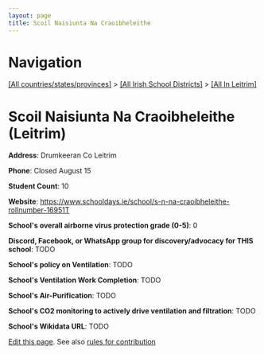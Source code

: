 ```yaml
---
layout: page
title: Scoil Naisiunta Na Craoibheleithe
---
```

# Navigation

[[All countries/states/provinces]](../../..) > [[All Irish School Districts]](../..) > [[All In Leitrim]](..)

# Scoil Naisiunta Na Craoibheleithe (Leitrim)

**Address**: Drumkeeran Co Leitrim

**Phone**: Closed August 15

**Student Count**: 10

**Website**: <https://www.schooldays.ie/school/s-n-na-craoibheleithe-rollnumber-16951T>

**School's overall airborne virus protection grade (0-5)**: 0

**Discord, Facebook, or WhatsApp group for discovery/advocacy for THIS school**: TODO

**School's policy on Ventilation**: TODO

**School's Ventilation Work Completion**: TODO

**School's Air-Purification**: TODO

**School's CO2 monitoring to actively drive ventilation and filtration**: TODO

**School's Wikidata URL**: TODO


[Edit this page](https://github.com/ventilate-schools/Ireland/edit/main/./Leitrim/Scoil_Naisiunta_Na_Craoibheleithe.md). See also [rules for contribution](../../../contribution-rules/)